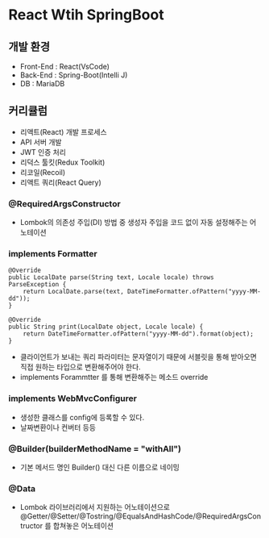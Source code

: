 # React Wtih SpringBoot

## 개발 환경
- Front-End : React(VsCode)
- Back-End : Spring-Boot(Intelli J)
- DB : MariaDB

## 커리큘럼
- 리액트(React) 개발 프로세스
- API 서버 개발
- JWT 인증 처리
- 리덕스 툴킷(Redux Toolkit)
- 리코일(Recoil)
- 리액트 쿼리(React Query)

### @RequiredArgsConstructor
- Lombok의 의존성 주입(DI) 방법 중 생성자 주입을 코드 없이 자동 설정해주는 어노테이션

### implements Formatter<LocalDate>
```
@Override
public LocalDate parse(String text, Locale locale) throws ParseException {
    return LocalDate.parse(text, DateTimeFormatter.ofPattern("yyyy-MM-dd"));
}

@Override
public String print(LocalDate object, Locale locale) {
    return DateTimeFormatter.ofPattern("yyyy-MM-dd").format(object);
}
```
- 클라이언트가 보내는 쿼리 파라미터는 문자열이기 때문에 서블릿을 통해 받아오면 직접 원하는 타입으로 변환해주어야 한다.
- implements Forammtter<LocalDate> 를 통해 변환해주는 메소드 override

### implements WebMvcConfigurer
- 생성한 클래스를 config에 등록할 수 있다.
- 날짜변환이나 컨버터 등등

### @Builder(builderMethodName = "withAll")
- 기본 메서드 명인 Builder() 대신 다른 이름으로 네이밍

### @Data
- Lombok 라이브러리에서 지원하는 어노테이션으로 @Getter/@Setter/@Tostring/@EqualsAndHashCode/@RequiredArgsContructor 를 합쳐놓은 어노테이션